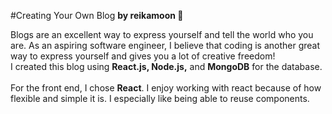 #Creating Your Own Blog
<b>by reikamoon :ribbon:</b>

<p>
Blogs are an excellent way to express yourself and tell the world who you are. As an aspiring software engineer, I believe that coding is another great way to express yourself and gives you a lot of creative freedom! <br>
I created this blog using <b>React.js, Node.js,</b> and <b>MongoDB</b> for the database.<br>
<br>
For the front end, I chose <b>React</b>. I enjoy working with react because of how flexible and simple it is. I especially like being able to reuse components. 
</p>